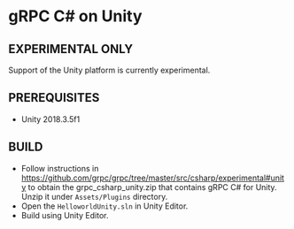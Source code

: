 gRPC C# on Unity
========================

EXPERIMENTAL ONLY
-------------
Support of the Unity platform is currently experimental.

PREREQUISITES
-------------

- Unity 2018.3.5f1

BUILD
-------

- Follow instructions in https://github.com/grpc/grpc/tree/master/src/csharp/experimental#unity to obtain the grpc_csharp_unity.zip
  that contains gRPC C# for Unity. Unzip it under `Assets/Plugins` directory.
- Open the `HelloworldUnity.sln` in Unity Editor.
- Build using Unity Editor.
